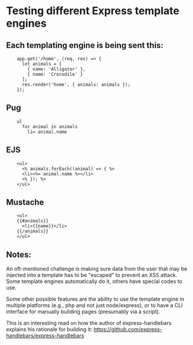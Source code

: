 # Testing different Express template engines

## Each templating engine is being sent this:

        app.get('/home', (req, res) => {
          let animals = [
            { name: 'Alligator' },
            { name: 'Crocodile' }
          ];
          res.render('home', { animals: animals });
        });

## Pug

        ul
          for animal in animals
            li= animal.name

## EJS

        <ul>
          <% animals.forEach((animal) => { %>
          <li><%= animal.name %></li>
          <% }); %>
        </ul>

## Mustache

        <ul>
        {{#animals}}
          <li>{{name}}</li>
        {{/animals}}
        </ul>

## Notes:

An oft-mentioned challenge is making sure data from the user that may be
injected into a template has to be "escaped" to prevent an XSS attack.  
Some template engines automatically do it, others have special codes to use.

Some other possible features are the ability to use the template engine in multiple
platforms (e.g., php and not just node/express), or to have a CLI interface for 
manually building pages (presumably via a script).

This is an interesting read on how the author of express-handlebars explains his 
rationale for building it: https://github.com/express-handlebars/express-handlebars


